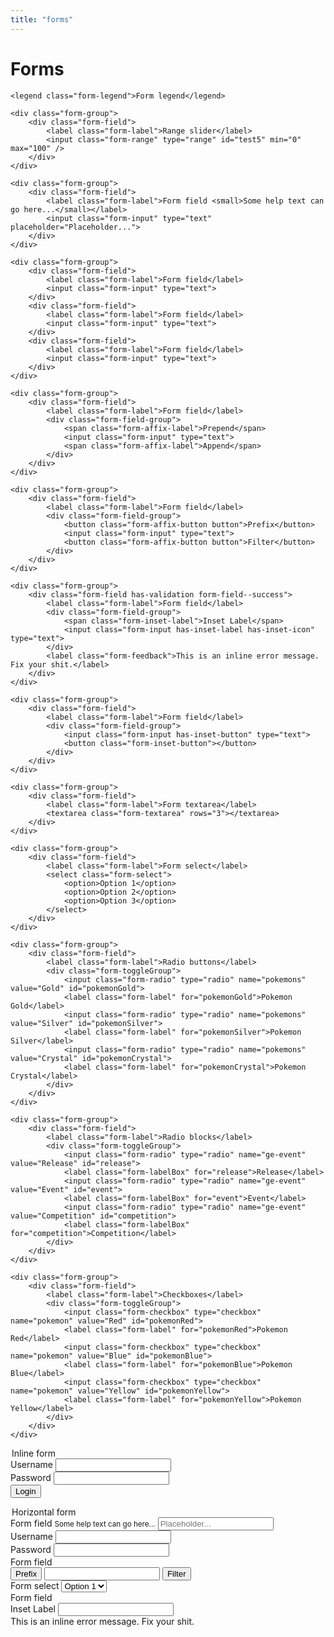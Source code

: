 ```yaml
---
title: "forms"
---
```


# Forms

<form class="form">

    <legend class="form-legend">Form legend</legend>

    <div class="form-group">
        <div class="form-field">
            <label class="form-label">Range slider</label>
            <input class="form-range" type="range" id="test5" min="0" max="100" />
        </div>
    </div>

    <div class="form-group">
        <div class="form-field">
            <label class="form-label">Form field <small>Some help text can go here...</small></label>
            <input class="form-input" type="text" placeholder="Placeholder...">
        </div>
    </div>

    <div class="form-group">
        <div class="form-field">
            <label class="form-label">Form field</label>
            <input class="form-input" type="text">
        </div>
        <div class="form-field">
            <label class="form-label">Form field</label>
            <input class="form-input" type="text">
        </div>
        <div class="form-field">
            <label class="form-label">Form field</label>
            <input class="form-input" type="text">
        </div>
    </div>

    <div class="form-group">
        <div class="form-field">
            <label class="form-label">Form field</label>
            <div class="form-field-group">
                <span class="form-affix-label">Prepend</span>
                <input class="form-input" type="text">
                <span class="form-affix-label">Append</span>
            </div>
        </div>
    </div>

    <div class="form-group">
        <div class="form-field">
            <label class="form-label">Form field</label>
            <div class="form-field-group">
                <button class="form-affix-button button">Prefix</button>
                <input class="form-input" type="text">
                <button class="form-affix-button button">Filter</button>
            </div>
        </div>
    </div>

    <div class="form-group">
        <div class="form-field has-validation form-field--success">
            <label class="form-label">Form field</label>
            <div class="form-field-group">
                <span class="form-inset-label">Inset Label</span>
                <input class="form-input has-inset-label has-inset-icon" type="text">
            </div>
            <label class="form-feedback">This is an inline error message. Fix your shit.</label>
        </div>
    </div>

    <div class="form-group">
        <div class="form-field">
            <label class="form-label">Form field</label>
            <div class="form-field-group">
                <input class="form-input has-inset-button" type="text">
                <button class="form-inset-button"></button>
            </div>
        </div>
    </div>

    <div class="form-group">
        <div class="form-field">
            <label class="form-label">Form textarea</label>
            <textarea class="form-textarea" rows="3"></textarea>
        </div>
    </div>

    <div class="form-group">
        <div class="form-field">
            <label class="form-label">Form select</label>
            <select class="form-select">
                <option>Option 1</option>
                <option>Option 2</option>
                <option>Option 3</option>
            </select>
        </div>
    </div>

    <div class="form-group">
        <div class="form-field">
            <label class="form-label">Radio buttons</label>
            <div class="form-toggleGroup">
                <input class="form-radio" type="radio" name="pokemons" value="Gold" id="pokemonGold">
                <label class="form-label" for="pokemonGold">Pokemon Gold</label>
                <input class="form-radio" type="radio" name="pokemons" value="Silver" id="pokemonSilver">
                <label class="form-label" for="pokemonSilver">Pokemon Silver</label>
                <input class="form-radio" type="radio" name="pokemons" value="Crystal" id="pokemonCrystal">
                <label class="form-label" for="pokemonCrystal">Pokemon Crystal</label>
            </div>
        </div>
    </div>

    <div class="form-group">
        <div class="form-field">
            <label class="form-label">Radio blocks</label>
            <div class="form-toggleGroup">
                <input class="form-radio" type="radio" name="ge-event" value="Release" id="release">
                <label class="form-labelBox" for="release">Release</label>
                <input class="form-radio" type="radio" name="ge-event" value="Event" id="event">
                <label class="form-labelBox" for="event">Event</label>
                <input class="form-radio" type="radio" name="ge-event" value="Competition" id="competition">
                <label class="form-labelBox" for="competition">Competition</label>
            </div>
        </div>
    </div>

    <div class="form-group">
        <div class="form-field">
            <label class="form-label">Checkboxes</label>
            <div class="form-toggleGroup">
                <input class="form-checkbox" type="checkbox" name="pokemon" value="Red" id="pokemonRed">
                <label class="form-label" for="pokemonRed">Pokemon Red</label>
                <input class="form-checkbox" type="checkbox" name="pokemon" value="Blue" id="pokemonBlue">
                <label class="form-label" for="pokemonBlue">Pokemon Blue</label>
                <input class="form-checkbox" type="checkbox" name="pokemon" value="Yellow" id="pokemonYellow">
                <label class="form-label" for="pokemonYellow">Pokemon Yellow</label>
            </div>
        </div>
    </div>

</form>

<form class="form form--inline">
    <legend class="form-legend">Inline form</legend>
    <div class="form-group">
        <div class="form-field">
            <label class="form-label">Username</label>
            <input class="form-input" type="text">
        </div>
        <div class="form-field">
            <label class="form-label">Password</label>
            <input class="form-input" type="password">
        </div>
        <div class="form-actions">
            <button class="button">Login</button>
        </div>
    </div>
</form>

<form class="form form--horizontal">
    <legend class="form-legend">Horizontal form</legend>
    <div class="form-group">
        <div class="form-field">
            <label class="form-label">Form field <small>Some help text can go here...</small></label>
            <input class="form-input" type="text" placeholder="Placeholder...">
        </div>
    </div>
    <div class="form-group">
        <div class="form-field">
            <label class="form-label">Username</label>
            <input class="form-input" type="text">
        </div>
    </div>
    <div class="form-group">
        <div class="form-field">
            <label class="form-label">Password</label>
            <input class="form-input" type="password">
        </div>
    </div>
    <div class="form-group">
        <div class="form-field">
            <label class="form-label">Form field</label>
            <div class="form-field-group">
                <button class="form-affix-label">Prefix</button>
                <input class="form-input" type="text">
                <button class="form-affix-button button">Filter</button>
            </div>
        </div>
    </div>
    <div class="form-group">
        <div class="form-field">
            <label class="form-label">Form select</label>
            <select class="form-select">
                <option>Option 1</option>
                <option>Option 2</option>
                <option>Option 3</option>
            </select>
        </div>
    </div>
    <div class="form-group">
        <div class="form-field has-validation form-field--success">
            <label class="form-label">Form field</label>
            <div class="form-field-group">
                <span class="form-inset-label">Inset Label</span>
                <input class="form-input has-inset-label has-inset-icon" type="text">
            </div>
            <label class="form-feedback">This is an inline error message. Fix your shit.</label>
        </div>
    </div>
</form>
